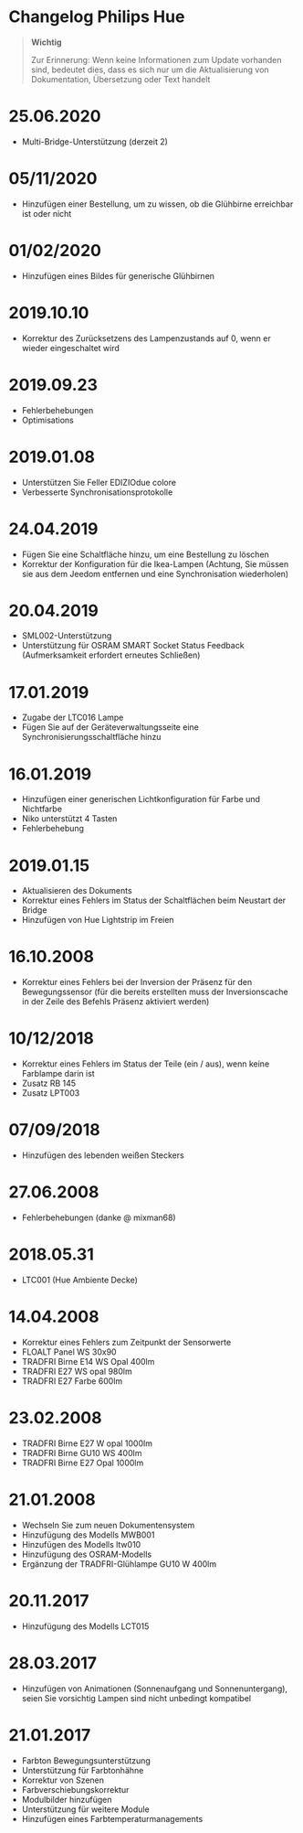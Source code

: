 # Changelog Philips Hue

>**Wichtig**
>
>Zur Erinnerung: Wenn keine Informationen zum Update vorhanden sind, bedeutet dies, dass es sich nur um die Aktualisierung von Dokumentation, Übersetzung oder Text handelt

# 25.06.2020

- Multi-Bridge-Unterstützung (derzeit 2)

# 05/11/2020

- Hinzufügen einer Bestellung, um zu wissen, ob die Glühbirne erreichbar ist oder nicht

# 01/02/2020

- Hinzufügen eines Bildes für generische Glühbirnen

# 2019.10.10

- Korrektur des Zurücksetzens des Lampenzustands auf 0, wenn er wieder eingeschaltet wird

# 2019.09.23

- Fehlerbehebungen
- Optimisations

# 2019.01.08

- Unterstützen Sie Feller EDIZIOdue colore
- Verbesserte Synchronisationsprotokolle

# 24.04.2019

- Fügen Sie eine Schaltfläche hinzu, um eine Bestellung zu löschen
- Korrektur der Konfiguration für die Ikea-Lampen (Achtung, Sie müssen sie aus dem Jeedom entfernen und eine Synchronisation wiederholen)

# 20.04.2019

- SML002-Unterstützung
- Unterstützung für OSRAM SMART Socket Status Feedback (Aufmerksamkeit erfordert erneutes Schließen)

# 17.01.2019

- Zugabe der LTC016 Lampe
- Fügen Sie auf der Geräteverwaltungsseite eine Synchronisierungsschaltfläche hinzu

# 16.01.2019

- Hinzufügen einer generischen Lichtkonfiguration für Farbe und Nichtfarbe
- Niko unterstützt 4 Tasten
- Fehlerbehebung

# 2019.01.15

- Aktualisieren des Dokuments
- Korrektur eines Fehlers im Status der Schaltflächen beim Neustart der Bridge
- Hinzufügen von Hue Lightstrip im Freien

# 16.10.2008

- Korrektur eines Fehlers bei der Inversion der Präsenz für den Bewegungssensor (für die bereits erstellten muss der Inversionscache in der Zeile des Befehls Präsenz aktiviert werden)

# 10/12/2018

- Korrektur eines Fehlers im Status der Teile (ein / aus), wenn keine Farblampe darin ist
- Zusatz RB 145
- Zusatz LPT003

# 07/09/2018

- Hinzufügen des lebenden weißen Steckers

# 27.06.2008

- Fehlerbehebungen (danke @ mixman68)

# 2018.05.31

-	LTC001 (Hue Ambiente Decke)

# 14.04.2008

-   Korrektur eines Fehlers zum Zeitpunkt der Sensorwerte
-   FLOALT Panel WS 30x90
-   TRADFRI Birne E14 WS Opal 400lm
-	TRADFRI E27 WS opal 980lm
-	TRADFRI E27 Farbe 600lm

# 23.02.2008

-	TRADFRI Birne E27 W opal 1000lm
-	TRADFRI Birne GU10 WS 400lm
-	TRADFRI Birne E27 Opal 1000lm

# 21.01.2008

- 	Wechseln Sie zum neuen Dokumentensystem
-   Hinzufügung des Modells MWB001
-   Hinzufügen des Modells ltw010
-   Hinzufügung des OSRAM-Modells
-   Ergänzung der TRADFRI-Glühlampe GU10 W 400lm

# 20.11.2017

-   Hinzufügung des Modells LCT015

# 28.03.2017

-   Hinzufügen von Animationen (Sonnenaufgang und Sonnenuntergang), seien Sie vorsichtig
    Lampen sind nicht unbedingt kompatibel

# 21.01.2017

-   Farbton Bewegungsunterstützung
-   Unterstützung für Farbtonhähne
-   Korrektur von Szenen
-   Farbverschiebungskorrektur
-   Modulbilder hinzufügen
-   Unterstützung für weitere Module
-   Hinzufügen eines Farbtemperaturmanagements
